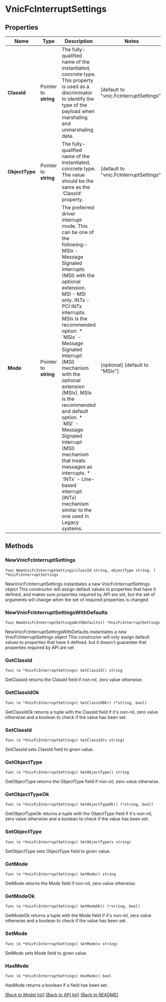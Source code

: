 # VnicFcInterruptSettings

## Properties

Name | Type | Description | Notes
------------ | ------------- | ------------- | -------------
**ClassId** | Pointer to **string** | The fully-qualified name of the instantiated, concrete type. This property is used as a discriminator to identify the type of the payload when marshaling and unmarshaling data. | [default to "vnic.FcInterruptSettings"]
**ObjectType** | Pointer to **string** | The fully-qualified name of the instantiated, concrete type. The value should be the same as the &#39;ClassId&#39; property. | [default to "vnic.FcInterruptSettings"]
**Mode** | Pointer to **string** | The preferred driver interrupt mode. This can be one of the following:- MSIx - Message Signaled Interrupts (MSI) with the optional extension. MSI  - MSI only. INTx - PCI INTx interrupts. MSIx is the recommended option. * &#x60;MSIx&#x60; - Message Signaled Interrupt (MSI) mechanism with the optional extension (MSIx). MSIx is the recommended and default option. * &#x60;MSI&#x60; - Message Signaled Interrupt (MSI) mechanism that treats messages as interrupts. * &#x60;INTx&#x60; - Line-based interrupt (INTx) mechanism similar to the one used in Legacy systems. | [optional] [default to "MSIx"]

## Methods

### NewVnicFcInterruptSettings

`func NewVnicFcInterruptSettings(classId string, objectType string, ) *VnicFcInterruptSettings`

NewVnicFcInterruptSettings instantiates a new VnicFcInterruptSettings object
This constructor will assign default values to properties that have it defined,
and makes sure properties required by API are set, but the set of arguments
will change when the set of required properties is changed

### NewVnicFcInterruptSettingsWithDefaults

`func NewVnicFcInterruptSettingsWithDefaults() *VnicFcInterruptSettings`

NewVnicFcInterruptSettingsWithDefaults instantiates a new VnicFcInterruptSettings object
This constructor will only assign default values to properties that have it defined,
but it doesn't guarantee that properties required by API are set

### GetClassId

`func (o *VnicFcInterruptSettings) GetClassId() string`

GetClassId returns the ClassId field if non-nil, zero value otherwise.

### GetClassIdOk

`func (o *VnicFcInterruptSettings) GetClassIdOk() (*string, bool)`

GetClassIdOk returns a tuple with the ClassId field if it's non-nil, zero value otherwise
and a boolean to check if the value has been set.

### SetClassId

`func (o *VnicFcInterruptSettings) SetClassId(v string)`

SetClassId sets ClassId field to given value.


### GetObjectType

`func (o *VnicFcInterruptSettings) GetObjectType() string`

GetObjectType returns the ObjectType field if non-nil, zero value otherwise.

### GetObjectTypeOk

`func (o *VnicFcInterruptSettings) GetObjectTypeOk() (*string, bool)`

GetObjectTypeOk returns a tuple with the ObjectType field if it's non-nil, zero value otherwise
and a boolean to check if the value has been set.

### SetObjectType

`func (o *VnicFcInterruptSettings) SetObjectType(v string)`

SetObjectType sets ObjectType field to given value.


### GetMode

`func (o *VnicFcInterruptSettings) GetMode() string`

GetMode returns the Mode field if non-nil, zero value otherwise.

### GetModeOk

`func (o *VnicFcInterruptSettings) GetModeOk() (*string, bool)`

GetModeOk returns a tuple with the Mode field if it's non-nil, zero value otherwise
and a boolean to check if the value has been set.

### SetMode

`func (o *VnicFcInterruptSettings) SetMode(v string)`

SetMode sets Mode field to given value.

### HasMode

`func (o *VnicFcInterruptSettings) HasMode() bool`

HasMode returns a boolean if a field has been set.


[[Back to Model list]](../README.md#documentation-for-models) [[Back to API list]](../README.md#documentation-for-api-endpoints) [[Back to README]](../README.md)


